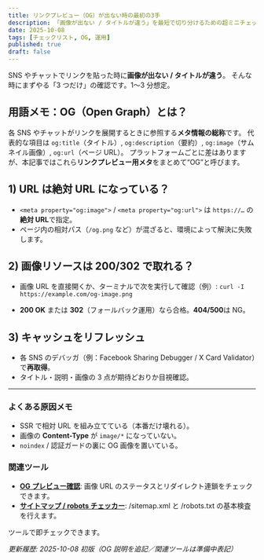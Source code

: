 ```yaml
---
title: リンクプレビュー（OG）が出ない時の最初の3手
description: 「画像が出ない / タイトルが違う」を最短で切り分けるための超ミニチェックリスト。
date: 2025-10-08
tags: [チェックリスト, OG, 運用]
published: true
draft: false
---
```


SNS やチャットでリンクを貼った時に**画像が出ない / タイトルが違う**。
そんな時にまずやる「3 つだけ」の確認です。1〜3 分想定。

## 用語メモ：OG（Open Graph）とは？

各 SNS やチャットがリンクを展開するときに参照する**メタ情報の総称**です。
代表的な項目は `og:title`（タイトル）, `og:description`（要約）, `og:image`（サムネイル画像）, `og:url`（ページ URL）。
プラットフォームごとに差はありますが、本記事ではこれら**リンクプレビュー用メタ**をまとめて“OG”と呼びます。

## 1) URL は絶対 URL になっている？

- `<meta property="og:image">` / `<meta property="og:url">` は `https://…` の**絶対 URL**で指定。
- ページ内の相対パス（`/og.png` など）が混ざると、環境によって解決に失敗します。

## 2) 画像リソースは 200/302 で取れる？

- 画像 URL を直接開くか、ターミナルで次を実行して確認（例）: `curl -I https://example.com/og-image.png`

- **200 OK** または **302**（フォールバック運用）なら合格。**404/500**は NG。

## 3) キャッシュをリフレッシュ

- 各 SNS のデバッガ（例：Facebook Sharing Debugger / X Card Validator）で**再取得**。
- タイトル・説明・画像の 3 点が期待どおりか目視確認。

---

### よくある原因メモ

- SSR で相対 URL を組み立てている（本番だけ壊れる）。
- 画像の **Content-Type** が `image/*` になっていない。
- `noindex` / 認証ガードの裏に OG 画像を置いている。

### 関連ツール

- **[OG プレビュー確認](/tools/og-check)**: 画像 URL のステータスとリダイレクト連鎖をチェックできます。
- **[サイトマップ / robots チェッカー](/tools/site-check)**: /sitemap.xml と /robots.txt の基本検査を行えます。

ツールで即チェックできます。

_更新履歴: 2025-10-08 初版（OG 説明を追記／関連ツールは準備中表記）_
